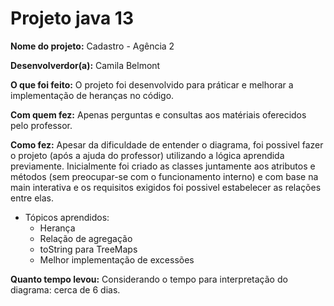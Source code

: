 # Projeto java 13

<b>Nome do projeto:</b> Cadastro - Agência 2

<b>Desenvolverdor(a):</b> Camila Belmont

<b>O que foi feito:</b>
O projeto foi desenvolvido para práticar  e melhorar a implementação de heranças no código.

<b>Com quem fez:</b>
Apenas perguntas e consultas aos matériais oferecidos pelo professor.

<b>Como fez:</b>
Apesar da dificuldade de entender o diagrama, foi possivel fazer o projeto (após a ajuda do professor) utilizando a lógica aprendida previamente. Inicialmente foi criado as classes juntamente aos atributos e métodos (sem preocupar-se com o funcionamento interno) e com base na main interativa e os requisitos exigidos foi possivel estabelecer as relações entre elas.

 - Tópicos aprendidos:
    - Herança
    - Relação de agregação
    - toString para TreeMaps
    - Melhor implementação de excessões 

<b>Quanto tempo levou:</b>
Considerando o tempo para interpretação do diagrama: cerca de 6 dias.